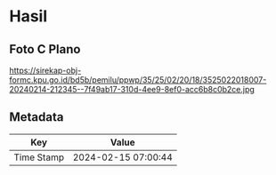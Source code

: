 # Hasil

## Foto C Plano

https://sirekap-obj-formc.kpu.go.id/bd5b/pemilu/ppwp/35/25/02/20/18/3525022018007-20240214-212345--7f49ab17-310d-4ee9-8ef0-acc6b8c0b2ce.jpg


## Metadata

| Key        | Value               |
| ---------- | ------------------- |
| Time Stamp | 2024-02-15 07:00:44 |



